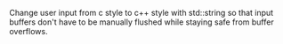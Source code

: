 Change user input from c style to c++ style with std::string so that input buffers don't have to be manually flushed while staying safe from buffer overflows.